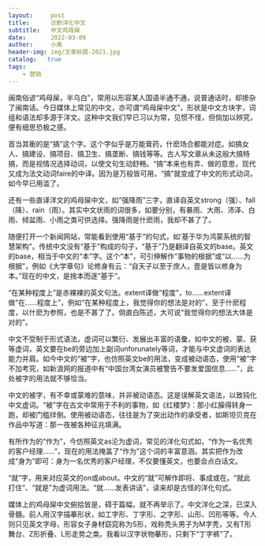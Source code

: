 ```yaml
---
layout:     post
title:      诊断洋化中文
subtitle:   中文鸡母屎
date:       2022-03-09
author:     小奥
header-img: img/文章标题-2021.jpg
catalog:   true
tags:
    - 营销
---
```



闽南俗谚“鸡母屎，半乌白”，常用以形容某人国语半通不通，说普通话时，却掺杂了闽南话。今日媒体上常见的中文，亦可谓“鸡母屎中文”，形状是中文方块字，词组和语法却多源于洋文。这种中文我们早已习以为常，见惯不怪，但倘加以辨究，便有细思恐极之感。

 

首当其衝的是“搞”这个字。这个字似乎是万能膏药，什麽场合都能对症。如搞女人、搞建设、搞项目、搞卫生、搞垄断、搞钱等等。古人写文章从未这般大搞特搞，而是视情况选择动词，以使文句生动舒畅。“搞”本来也有弄、做的意思，现代又成为法文动词faire的中译。因为是万般皆可用，“搞”就变成了中文的形式动词，如今早已用滥了。

 

还有一些直译洋文的鸡母屎中文，如“强降雨”三字，直译自英文strong（强）、fall（降）、rain（雨）。其实中文状雨的词很多，如要分别，有暴雨、大雨、沛泽、白雨、倾盆雨、小雨之类可供选择。强降雨是什麽雨，我却不甚了了。

 

随便打开一个新闻网站，常能看到使用“基于”的句式，如‘基于华为鸿蒙系统的智慧架构”。传统中文没有“基于”构成的句子，“基于”乃是翻译自英文的base。英文的base，相当于中文的“本”字。这个“本”，可引伸解作“事物的根据”或“以……为根据”，例如《大学章句》论修身有云：“自天子以至于庶人，壹是皆以修身为本。”现在的中文，是捨本而逐“基于”。

 

“在某种程度上”是赤裸裸的英文句法。extent译做“程度”，to……extent译做“在……程度上”，例如“在某种程度上，我觉得你的想法是对的”，至于什麽程度，以什麽为参照，也是不甚了了。倘直白陈述，大可说“我觉得你的想法大体是对的”。

 

中文不受制于形式语法，虚词可以繁衍、发展出丰富的语彙，如中文的被、蒙、获等虚词，英文要在be的旁边加上副词unforunately等词，才能与中文虚词的表达能力并肩。如今中文的“被”字，也仿照英文be的用法，变成被动语态，使用“被”字不加考究，如新浪网的报道中有“中国台湾女演员被警告不要发爱国信息……”，此处被字的用法就不够恰当。

 

中文的被字，有不幸或蒙难的意味，并非被动语态。这是误解英文语法，以致钝化中文虚词。“被”字在古文中常用于不利的事物，如《红楼梦》：那小红臊得转身一跑，却被门槛绊倒。使用被动语态，往往是为了突出动作的承受者，如斯坦贝克在作品中写道：那一夜被各种征兆填满。


 

有所作为的“作为”，今仿照英文as沦为虚词，常见的洋化句式如，“作为一名优秀的客户经理……”，现在的用法掩盖了“作为”这个词的丰富意涵。其实把作为改成“身为”即可：身为一名优秀的客户经理，不仅要懂英文，也要会点白话文。

 

“就”字，用来对应英文的on或about。中文的“就”可解作即将、事成或在。“就此打住”、“就是”为虚词用法。“就……发表讲话”，读来却是古怪的洋化句式。

 

媒体上的鸡母屎中文俯拾皆是，碍于篇幅，就不再举示了。中文洋化之深，已深入骨髓。前人用汉字描摹形状，如工字形、丁字形、之字形、山形、凹形等等。今人则只见英文字母，形容女子身材窈窕称为S形，戏称秃头男子为M字秃，又有T形舞台、Z形折叠、L形走势之类。我看以汉字状物摹形，只剩下“丁字裤”了。
